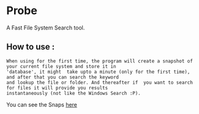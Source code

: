 # Probe
A Fast File System Search tool.


## How to use :
    When using for the first time, the program will create a snapshot of your current file system and store it in
    'database', it might  take upto a minute (only for the first time), and after that you can search the keyword
    and lookup the file or folder. And thereafter if  you want to search for files it will provide you results
    instantaneously (not like the Windows Search :P).


You can see the Snaps [here](https://github.com/darpanpal7/Probe/tree/master/Snaps)
